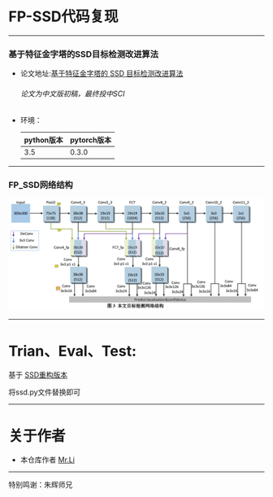 # FP-SSD代码复现

----------
### 基于特征金字塔的SSD目标检测改进算法

- 论文地址:[基于特征金字塔的 SSD 目标检测改进算法](https://pan.baidu.com/s/1oXYksRiqvtN-LCAdcYfEIg)
  ###### 论文为中文版初稿，最终投中SCI

 - 环境：

    | python版本  |  pytorch版本 |
    | ----------- | ----------   |
    |  3.5  | 0.3.0   |
----------
### FP_SSD网络结构

![](https://github.com/bobo0810/imageRepo/blob/master/img/5188649.jpg)

----------
# Trian、Eval、Test:

 基于 [SSD重构版本](https://github.com/bobo0810/AnnotatedNetworkModelGit/tree/master/SSD_pytorch)

 将ssd.py文件替换即可

----------

# 关于作者

- 本仓库作者 [Mr.Li](https://github.com/bobo0810)

----------

  特别鸣谢：朱辉师兄